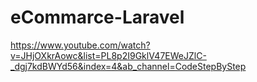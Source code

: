 # eCommarce-Laravel
https://www.youtube.com/watch?v=JHjOXkrAowc&list=PL8p2I9GklV47EWeJZlC-_dgj7kdBWYd56&index=4&ab_channel=CodeStepByStep
